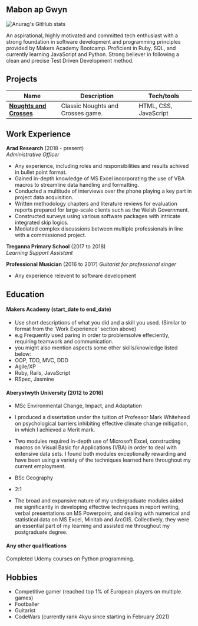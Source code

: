 ## Mabon ap Gwyn

![Anurag's GitHub stats](https://github-readme-stats.vercel.app/api?username=Maby0&show_icons=true&theme=merko)

An aspirational, highly motivated and committed tech enthusiast with a strong foundation in software development and programming principles provided by Makers Academy Bootcamp. Proficient in Ruby, SQL, and currently learning JavaScript and Python. Strong believer in following a clean and precise Test Driven Development method. 

## Projects

| Name                         | Description       | Tech/tools        |
| ---------------------------- | ----------------- | ----------------- |
| [**Noughts and Crosses**](https://github.com/Maby0/Noughts-and-Crosses)      | Classic Noughts and Crosses game. | HTML, CSS, JavaScript |

## Work Experience

**Arad Research** (2018 - present)  
_Administrative Officer_

- Any experience, including roles and responsibilities and results achived in bullet point format.
- Gained in-depth knowledge of MS Excel incorporating the use of VBA macros to streamline data handling and formatting.
- Conducted a multitude of interviews over the phone playing a key part in project data acquisition.
- Written methodology chapters and literature reviews for evaluation reports prepared for large-scale clients such as the Welsh Government.
- Constructed surveys using various software packages with intricate integrated skip logics.
- Mediated complex discussions between multiple professionals in line with a commissioned project.

**Treganna Primary School** (2017 to 2018)  
_Learning Support Assistant_

**Professional Musician** (2016 to 2017) 
_Guitarist for professional singer_

- Any experience relevent to software development


## Education

#### Makers Academy (start_date to end_date)
- Use short descriptions of what you did and a skill you used. (Similar to format from the 'Work Experience' section above)
- e.g Frequently used paring in order to problemsolve effeciently, requiring teamwork and communication.
- you might also mention aspects some other skills/knowledge listed below: 
- OOP, TDD, MVC, DDD
- Agile/XP
- Ruby, Rails, JavaScript
- RSpec, Jasmine

#### Aberystwyth University (2012 to 2016)

- MSc Environmental Change, Impact, and Adaptation
- I produced a dissertation under the tuition of Professor Mark Whitehead on psychological barriers inhibiting effective climate change mitigation, in which I achieved a Merit mark.
- Two modules required in-depth use of Microsoft Excel, constructing macros on Visual Basic for Applications (VBA) in order to deal with extensive data sets. I found both modules exceptionally rewarding and have been using a variety of the techniques learned here throughout my current employment. 

- BSc Geography
- 2:1
- The broad and expansive nature of my undergraduate modules aided me significantly in developing effective techniques in report writing, verbal presentations on MS Powerpoint, and dealing with numerical and statistical data on MS Excel, Minitab and ArcGIS. Collectively, they were an essential part of my learning and assisted me throughout my postgraduate degree. 

#### Any other qualifications

Completed Udemy courses on Python programming.

## Hobbies

- Competitive gamer (reached top 1% of European players on multiple games)
- Footballer
- Guitarist
- CodeWars (currently rank 4kyu since starting in February 2021)
